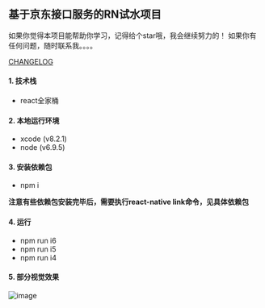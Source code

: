 <!--
@Author: hongliang yu <yuhongliang>
@Date:   08-Mar-2017
@Email:  yuhongliang900@163.com
@Filename: README.md
@Last modified by:   yuhongliang
@Last modified time: 21-Mar-2017
@License: MIT
@Copyright: All reserved by yuhongliang<yuhongliang900@163.com>
-->


## 基于京东接口服务的RN试水项目

如果你觉得本项目能帮助你学习，记得给个star哦，我会继续努力的！
如果你有任何问题，随时联系我。。。。

[CHANGELOG](CHANGELOG.md)

#### 1. 技术栈
* react全家桶

#### 2. 本地运行环境

* xcode (v8.2.1)
* node (v6.9.5)

#### 3. 安装依赖包
* npm i

**注意有些依赖包安装完毕后，需要执行react-native link命令，见具体依赖包**

#### 4. 运行

* npm run i6
* npm run i5
* npm run i4


#### 5. 部分视觉效果

![image](https://github.com/ployer900/reactnative-example-base-jd/blob/yuhl/screenshort/screenshort.png)
